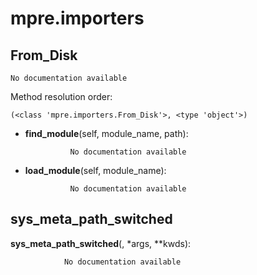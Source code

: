 mpre.importers
==============



From_Disk
--------------

	No documentation available


Method resolution order: 

	(<class 'mpre.importers.From_Disk'>, <type 'object'>)

- **find_module**(self, module_name, path):

				No documentation available


- **load_module**(self, module_name):

				No documentation available


sys_meta_path_switched
--------------

**sys_meta_path_switched**(, *args, **kwds):

				No documentation available
